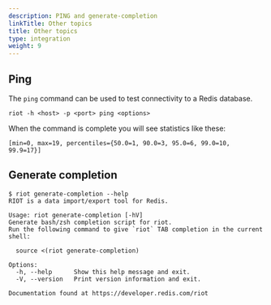 ```yaml
---
description: PING and generate-completion
linkTitle: Other topics
title: Other topics
type: integration
weight: 9
---
```


## Ping

The `ping` command can be used to test connectivity to a Redis database.

```
riot -h <host> -p <port> ping <options>
```

When the command is complete you will see statistics like these:

```
[min=0, max=19, percentiles={50.0=1, 90.0=3, 95.0=6, 99.0=10, 99.9=17}]
```

## Generate completion

```
$ riot generate-completion --help
RIOT is a data import/export tool for Redis.

Usage: riot generate-completion [-hV]
Generate bash/zsh completion script for riot.
Run the following command to give `riot` TAB completion in the current shell:

  source <(riot generate-completion)

Options:
  -h, --help      Show this help message and exit.
  -V, --version   Print version information and exit.

Documentation found at https://developer.redis.com/riot
```